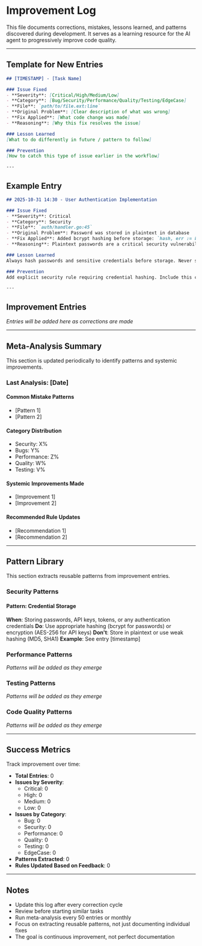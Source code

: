 # Improvement Log

This file documents corrections, mistakes, lessons learned, and patterns discovered during development. It serves as a learning resource for the AI agent to progressively improve code quality.

---

## Template for New Entries

```markdown
## [TIMESTAMP] - [Task Name]

### Issue Fixed
- **Severity**: [Critical/High/Medium/Low]
- **Category**: [Bug/Security/Performance/Quality/Testing/EdgeCase]
- **File**: `path/to/file.ext:line`
- **Original Problem**: [Clear description of what was wrong]
- **Fix Applied**: [What code change was made]
- **Reasoning**: [Why this fix resolves the issue]

### Lesson Learned
[What to do differently in future / pattern to follow]

### Prevention
[How to catch this type of issue earlier in the workflow]

---
```

## Example Entry

```markdown
## 2025-10-31 14:30 - User Authentication Implementation

### Issue Fixed
- **Severity**: Critical
- **Category**: Security
- **File**: `auth/handler.go:45`
- **Original Problem**: Password was stored in plaintext in database
- **Fix Applied**: Added bcrypt hashing before storage: `hash, err := bcrypt.GenerateFromPassword([]byte(password), bcrypt.DefaultCost)`
- **Reasoning**: Plaintext passwords are a critical security vulnerability; bcrypt provides secure one-way hashing

### Lesson Learned
Always hash passwords and sensitive credentials before storage. Never store authentication secrets in plaintext.

### Prevention
Add explicit security rule requiring credential hashing. Include this check in security review workflow.

---
```

## Improvement Entries

*Entries will be added here as corrections are made*

---

## Meta-Analysis Summary

This section is updated periodically to identify patterns and systemic improvements.

### Last Analysis: [Date]

#### Common Mistake Patterns
- [Pattern 1]
- [Pattern 2]

#### Category Distribution
- Security: X%
- Bugs: Y%
- Performance: Z%
- Quality: W%
- Testing: V%

#### Systemic Improvements Made
- [Improvement 1]
- [Improvement 2]

#### Recommended Rule Updates
- [Recommendation 1]
- [Recommendation 2]

---

## Pattern Library

This section extracts reusable patterns from improvement entries.

### Security Patterns

#### Pattern: Credential Storage
**When**: Storing passwords, API keys, tokens, or any authentication credentials
**Do**: Use appropriate hashing (bcrypt for passwords) or encryption (AES-256 for API keys)
**Don't**: Store in plaintext or use weak hashing (MD5, SHA1)
**Example**: See entry [timestamp]

### Performance Patterns

*Patterns will be added as they emerge*

### Testing Patterns

*Patterns will be added as they emerge*

### Code Quality Patterns

*Patterns will be added as they emerge*

---

## Success Metrics

Track improvement over time:

- **Total Entries**: 0
- **Issues by Severity**:
  - Critical: 0
  - High: 0
  - Medium: 0
  - Low: 0
- **Issues by Category**:
  - Bug: 0
  - Security: 0
  - Performance: 0
  - Quality: 0
  - Testing: 0
  - EdgeCase: 0
- **Patterns Extracted**: 0
- **Rules Updated Based on Feedback**: 0

---

## Notes

- Update this log after every correction cycle
- Review before starting similar tasks
- Run meta-analysis every 50 entries or monthly
- Focus on extracting reusable patterns, not just documenting individual fixes
- The goal is continuous improvement, not perfect documentation

